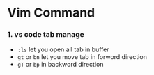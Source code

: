 # Vim Command
### 1. vs code tab manage
* `:ls` let you open all tab in buffer
* `gt` or `bn` let you move tab in forword direction
* `gT` or `bp` in backword direction
